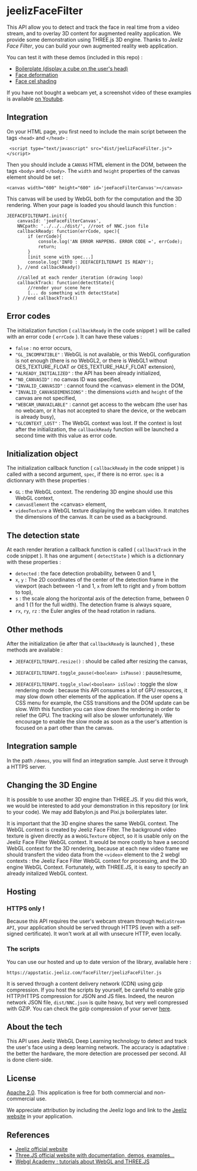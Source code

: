 # jeelizFaceFilter

This API allow you to detect and track the face in real time from a video stream, and to overlay 3D content for augmented reality application. We provide some demonstration using THREE.js 3D engine. Thanks to *Jeeliz Face Filter*, you can build your own augmented reality web application.

You can test it with these demos (included in this repo) :
* [Boilerplate (display a cube on the user's head)](https://jeeliz.com/demos/faceFilter/demos/threejs/cube/)
* [Face deformation](https://jeeliz.com/demos/faceFilter/demos/threejs/faceDeform/)
* [Face cel shading](https://jeeliz.com/demos/faceFilter/demos/threejs/celFace/)

If you have not bought a webcam yet, a screenshot video of these examples is available [on Youtube](https://youtu.be/jQkaJoMGinQ).

## Integration
On your HTML page, you first need to include the main script between the tags `<head>` and `</head>` :
```
 <script type="text/javascript" src="dist/jeelizFaceFilter.js"></script>
```
Then you should include a `CANVAS` HTML element in the DOM, between the tags `<body>` and `</body>`. The `width` and `height` properties of the canvas element should be set :
```
<canvas width="600" height="600" id='jeeFaceFilterCanvas'></canvas>
```
This canvas will be used by WebGL both for the computation and the 3D rendering. When your page is loaded you should launch this function :
```
JEEFACEFILTERAPI.init({
    canvasId: 'jeeFaceFilterCanvas',
    NNCpath: '../../../dist/', //root of NNC.json file
    callbackReady: function(errCode, spec){
        if (errCode){
            console.log('AN ERROR HAPPENS. ERROR CODE =', errCode);
            return;
        }
        [init scene with spec...]
        console.log('INFO : JEEFACEFILTERAPI IS READY');
    }, //end callbackReady()

    //called at each render iteration (drawing loop)
    callbackTrack: function(detectState){
        //render your scene here
        [... do something with detectState]
    } //end callbackTrack()
```

## Error codes
The initialization function ( `callbackReady` in the code snippet ) will be called with an error code ( `errCode` ). It can have these values :
* `false` : no error occurs,
* `"GL_INCOMPATIBLE"` : WebGL is not available, or this WebGL configuration is not enough (there is no WebGL2, or there is WebGL1 without OES_TEXTURE_FLOAT or OES_TEXTURE_HALF_FLOAT extension),
* `"ALREADY_INITIALIZED"` : the API has been already initialized,
* `"NO_CANVASID"` : no canvas ID was specified,
* `"INVALID_CANVASID"` : cannot found the \<canvas\> element in the DOM,
* `"INVALID_CANVASDIMENSIONS"` : the dimensions `width` and `height` of the canvas are not specified,
* `"WEBCAM_UNAVAILABLE"` : cannot get access to the webcam (the user has no webcam, or it has not accepted to share the device, or the webcam is already busy),
* `"GLCONTEXT_LOST"` : The WebGL context was lost. If the context is lost after the initialization, the `callbackReady` function will be launched a second time with this value as error code.


## Initialization object
The initialization callback function ( `callbackReady` in the code snippet ) is called with a second argument, `spec`, if there is no error. `spec` is a dictionnary with these properties :
* `GL` : the WebGL context. The rendering 3D engine should use this WebGL context,
* `canvasElement` the \<canvas\> element,
* `videoTexture` a WebGL texture displaying the webcam video. It matches the dimensions of the canvas. It can be used as a background.


## The detection state
At each render iteration a callback function is called ( `callbackTrack` in the code snippet ). It has one argument ( `detectState` ) which is a dictionnary with these properties :
* `detected` : the face detection probability, between 0 and 1,
* `x`, `y` : The 2D coordinates of the center of the detection frame in the viewport (each between -1 and 1, `x` from left to right and `y` from bottom to top),
* `s` : the scale along the horizontal axis of the detection frame, between 0 and 1 (1 for the full width). The detection frame is always square,
* `rx`, `ry`, `rz` : the Euler angles of the head rotation in radians.


## Other methods
After the initialization (ie after that `callbackReady` is launched ) , these methods are available :

* `JEEFACEFILTERAPI.resize()` : should be called after resizing the canvas,

* `JEEFACEFILTERAPI.toggle_pause(<boolean> isPause)` : pause/resume,

* `JEEFACEFILTERAPI.toggle_slow(<boolean> isSlow)` : toggle the slow rendering mode : because this API consumes a lot of GPU resources, it may slow down other elements of the application. If the user opens a CSS menu for example, the CSS transitions and the DOM update can be slow. With this function you can slow down the rendering in order to relief the GPU. The tracking will also be slower unfortunately. We encourage to enable the slow mode as soon as a the user's attention is focused on a part other than the canvas.


## Integration sample
In the path `/demos`, you will find an integration sample. Just serve it through a HTTPS server.


## Changing the 3D Engine
It is possible to use another 3D engine than THREE.JS. If you did this work, we would be interested to add your demonstration in this repository (or link to your code). We may add Babylon.js and Pixi.js boilerplates later.

It is important that the 3D engine shares the same WebGL context. The WebGL context is created by Jeeliz Face Filter. The background video texture is given directly as a `WebGLTexture` object, so it is usable only on the Jeeliz Face Filter WebGL context. It would be more costly to have a second WebGL context for the 3D rendering, because at each new video frame we should transfert the video data from the `<video>` element to the 2 webgl contexts : the Jeeliz Face Filter WebGL context for processing, and the 3D engine WebGL Context. Fortunately, with THREE.JS, it is easy to specify an already initalized WebGL context.


## Hosting
### HTTPS only !
Because this API requires the user's webcam stream through `MediaStream API`, your application should be served through HTTPS (even with a self-signed certificate). It won't work at all with unsecure HTTP, even locally.


### The scripts
You can use our hosted and up to date version of the library, available here :
```
https://appstatic.jeeliz.com/faceFilter/jeelizFaceFilter.js
```
It is served through a content delivery network (CDN) using gzip compression.
If you host the scripts by yourself, be careful to enable gzip HTTP/HTTPS compression for JSON and JS files. Indeed, the neuron network JSON file, `dist/NNC.json` is quite heavy, but very well compressed with GZIP. You can check the gzip compression of your server [here](https://checkgzipcompression.com/).


## About the tech
This API uses Jeeliz WebGL Deep Learning technology to detect and track the user's face using a deep learning network. The accuracy is adaptative : the better the hardware, the more detection are processed per second. All is done client-side.


## License
[Apache 2.0](http://www.apache.org/licenses/LICENSE-2.0.html). This application is free for both commercial and non-commercial use.

We appreciate attribution by including the Jeeliz logo and link to the [Jeeliz website](https://jeeliz.com) in your application.


## References
* [Jeeliz official website](https://jeeliz.com)
* [Three.JS official website with documentation, demos, examples...](https://threejs.org/)
* [Webgl Academy : tutorials about WebGL and THREE.JS](http://www.webglacademy.com)

